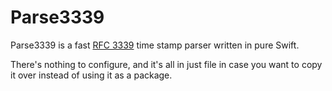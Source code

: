 # Parse3339

Parse3339 is a fast [RFC 3339] time stamp parser written in pure Swift.

There's nothing to configure, and it's all in just file in case you want to copy it over instead of using it as a package.

[RFC 3339]: https://www.rfc-editor.org/rfc/rfc3339

